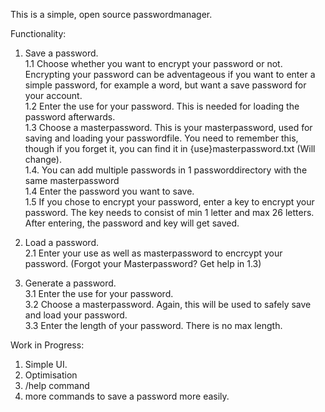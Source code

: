This is a simple, open source passwordmanager.

Functionality: 
1. Save a password. <br />
	1.1 Choose whether you want to encrypt your password or not. Encrypting your password can be adventageous if you want to enter a simple password, for example a word, but want 	a save password for your account. <br />
	1.2 Enter the use for your password. This is needed for loading the password afterwards. <br />
	1.3 Choose a masterpassword. This is your masterpassword, used for saving and loading your passwordfile. You need to remember this, though if you forget it, you can find it 	in {use}masterpassword.txt (Will change). <br />
	1.4. You can add multiple passwords in 1 passworddirectory with the same masterpassword
    <br />
	1.4 Enter the password you want to save. <br />
	1.5 If you chose to encrypt your password, enter a key to encrypt your password. The key needs to consist of min 1 letter and max 26 letters. After entering, the password and 	key will get saved. <br />

3. Load a password. <br />
	2.1  Enter your use as well as masterpassword to encrcypt your password. (Forgot your Masterpassword? Get help in 1.3) <br />

4. Generate a password. <br />
	3.1 Enter the use for your password. <br />
	3.2 Choose a masterpassword. Again, this will be used to safely save and load your password. <br />
	3.3 Enter the length of your password. There is no max length. <br />

Work in Progress:
1. Simple UI.
2. Optimisation
3. /help command
4. more commands to save a password more easily.
